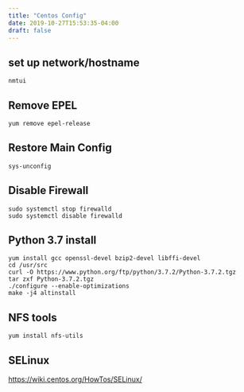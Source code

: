 ```yaml
---
title: "Centos Config"
date: 2019-10-27T15:53:35-04:00
draft: false
---
```


## set up network/hostname

```
nmtui
```

## Remove EPEL

```
yum remove epel-release
```

## Restore Main Config
```
sys-unconfig
```

## Disable Firewall
```
sudo systemctl stop firewalld
sudo systemctl disable firewalld
```

## Python 3.7 install
```
yum install gcc openssl-devel bzip2-devel libffi-devel
cd /usr/src
curl -O https://www.python.org/ftp/python/3.7.2/Python-3.7.2.tgz
tar zxf Python-3.7.2.tgz
./configure --enable-optimizations
make -j4 altinstall
```

## NFS tools
```
yum install nfs-utils
```

## SELinux

https://wiki.centos.org/HowTos/SELinux/
